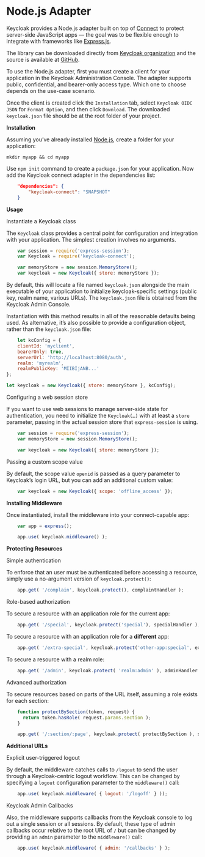 # Node.js Adapter

Keycloak provides a Node.js adapter built on top of [Connect](https://github.com/senchalabs/connect) to protect server-side JavaScript apps — the goal was to be flexible enough to integrate with frameworks like [Express.js](https://expressjs.com/).

The library can be downloaded directly from [Keycloak organization](https://www.npmjs.com/package/keycloak-connect) and the source is available at [GitHub](https://github.com/keycloak/keycloak-nodejs-connect).

To use the Node.js adapter, first you must create a client for your application in the Keycloak Administration Console. The adapter supports public, confidential, and bearer-only access type. Which one to choose depends on the use-case scenario.

Once the client is created click the `Installation` tab, select `Keycloak OIDC JSON` for `Format Option`, and then click `Download`. The downloaded `keycloak.json` file should be at the root folder of your project.

**Installation**

Assuming you’ve already installed [Node.js](https://nodejs.org/), create a folder for your application:

```
mkdir myapp && cd myapp
```

Use `npm init` command to create a `package.json` for your application. Now add the Keycloak connect adapter in the dependencies list:

```json
    "dependencies": {
        "keycloak-connect": "SNAPSHOT"
    }
```

**Usage**

Instantiate a Keycloak class

The `Keycloak` class provides a central point for configuration and integration with your application. The simplest creation involves no arguments.

```javascript
    var session = require('express-session');
    var Keycloak = require('keycloak-connect');

    var memoryStore = new session.MemoryStore();
    var keycloak = new Keycloak({ store: memoryStore });
```

By default, this will locate a file named `keycloak.json` alongside the main executable of your application to initialize keycloak-specific settings (public key, realm name, various URLs). The `keycloak.json` file is obtained from the Keycloak Admin Console.

Instantiation with this method results in all of the reasonable defaults being used. As alternative, it’s also possible to provide a configuration object, rather than the `keycloak.json` file:

```javascript
    let kcConfig = {
    clientId: 'myclient',
    bearerOnly: true,
    serverUrl: 'http://localhost:8080/auth',
    realm: 'myrealm',
    realmPublicKey: 'MIIBIjANB...'
};

let keycloak = new Keycloak({ store: memoryStore }, kcConfig);
```

Configuring a web session store

If you want to use web sessions to manage server-side state for authentication, you need to initialize the `Keycloak(…​)` with at least a `store` parameter, passing in the actual session store that `express-session` is using.

```javascript
    var session = require('express-session');
    var memoryStore = new session.MemoryStore();

    var keycloak = new Keycloak({ store: memoryStore });
```

Passing a custom scope value

By default, the scope value `openid` is passed as a query parameter to Keycloak’s login URL, but you can add an additional custom value:

```javascript
    var keycloak = new Keycloak({ scope: 'offline_access' });
```

**Installing Middleware**

Once instantiated, install the middleware into your connect-capable app:

```javascript
    var app = express();

    app.use( keycloak.middleware() );
```

**Protecting Resources**

Simple authentication

To enforce that an user must be authenticated before accessing a resource, simply use a no-argument version of `keycloak.protect()`:

```javascript
    app.get( '/complain', keycloak.protect(), complaintHandler );
```

Role-based authorization

To secure a resource with an application role for the current app:

```javascript
    app.get( '/special', keycloak.protect('special'), specialHandler );
```

To secure a resource with an application role for a **different** app:

```javascript
    app.get( '/extra-special', keycloak.protect('other-app:special', extraSpecialHandler );
```

To secure a resource with a realm role:

```javascript
    app.get( '/admin', keycloak.protect( 'realm:admin' ), adminHandler );
```

Advanced authorization

To secure resources based on parts of the URL itself, assuming a role exists for each section:

```javascript
    function protectBySection(token, request) {
      return token.hasRole( request.params.section );
    }

    app.get( '/:section/:page', keycloak.protect( protectBySection ), sectionHandler );
```

**Additional URLs**

Explicit user-triggered logout

By default, the middleware catches calls to `/logout` to send the user through a Keycloak-centric logout workflow. This can be changed by specifying a `logout` configuration parameter to the `middleware()` call:

```javascript
    app.use( keycloak.middleware( { logout: '/logoff' } ));
```

Keycloak Admin Callbacks

Also, the middleware supports callbacks from the Keycloak console to log out a single session or all sessions. By default, these type of admin callbacks occur relative to the root URL of `/` but can be changed by providing an `admin` parameter to the `middleware()` call:

```javascript
    app.use( keycloak.middleware( { admin: '/callbacks' } );
```
